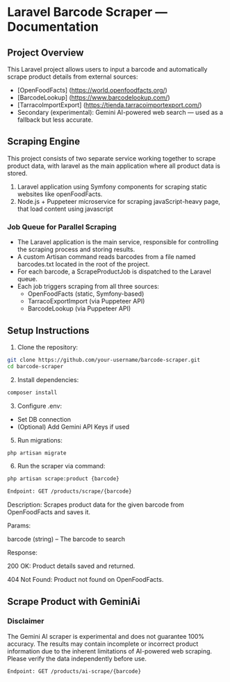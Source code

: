 # Laravel Barcode Scraper — Documentation

## Project Overview

This Laravel project allows users to input a barcode and automatically scrape product details from external sources:

-   [OpenFoodFacts] (https://world.openfoodfacts.org/)
-   [BarcodeLookup] (https://www.barcodelookup.com/)
-   [TarracoImportExport] (https://tienda.tarracoimportexport.com/)
-   Secondary (experimental): Gemini AI-powered web search — used as a fallback but less accurate.

## Scraping Engine

This project consists of two separate service working together to scrape product data, with laravel as the main application where all product data is stored.

1. Laravel application using Symfony components for scraping static websites like openFoodFacts.
2. Node.js + Puppeteer microservice for scraping javaScript-heavy page, that load content using javascript

### Job Queue for Parallel Scraping

*   The Laravel application is the main service, responsible for controlling the scraping process and storing results.
*  A custom Artisan command reads barcodes from a file named barcodes.txt located in the root of the project.
*   For each barcode, a ScrapeProductJob is dispatched to the Laravel queue.
*   Each job triggers scraping from all three sources:
    *  OpenFoodFacts (static, Symfony-based)
    *  TarracoExportImport (via Puppeteer API)
    *  BarcodeLookup (via Puppeteer API)

## Setup Instructions

1. Clone the repository:

```bash
git clone https://github.com/your-username/barcode-scraper.git
cd barcode-scraper
```

2. Install dependencies:

```bash
composer install

```

3. Configure .env:

-   Set DB connection
-   (Optional) Add Gemini API Keys if used

5. Run migrations:

```bash
php artisan migrate
```

6. Run the scraper via command:

```bash
php artisan scrape:product {barcode}
```

```bash
Endpoint: GET /products/scrape/{barcode}
```

Description: Scrapes product data for the given barcode from OpenFoodFacts and saves it.

Params:

barcode (string) – The barcode to search

Response:

200 OK: Product details saved and returned.

404 Not Found: Product not found on OpenFoodFacts.

## Scrape Product with GeminiAi

### Disclaimer

The Gemini AI scraper is experimental and does not guarantee 100% accuracy. The results may contain incomplete or incorrect product information due to the inherent limitations of AI-powered web scraping. Please verify the data independently before use.

```bash
Endpoint: GET /products/ai-scrape/{barcode}
```
